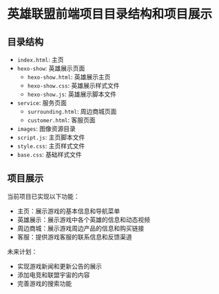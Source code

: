 # 英雄联盟前端项目目录结构和项目展示

## 目录结构

* `index.html`: 主页
* `hexo-show`: 英雄展示页面
	+ `hexo-show.html`: 英雄展示主页
	+ `hexo-show.css`: 英雄展示样式文件
	+ `hexo-show.js`: 英雄展示脚本文件
* `service`: 服务页面
	+ `surrounding.html`: 周边商城页面
	+ `customer.html`: 客服页面
* `images`: 图像资源目录
* `script.js`: 主页脚本文件
* `style.css`: 主页样式文件
* `base.css`: 基础样式文件

## 项目展示

当前项目已实现以下功能：

* 主页：展示游戏的基本信息和导航菜单
* 英雄展示：展示游戏中各个英雄的信息和动态视频
* 周边商城：展示游戏周边产品的信息和购买链接
* 客服：提供游戏客服的联系信息和反馈渠道

未来计划：

* 实现游戏新闻和更新公告的展示
* 添加电竞和联盟宇宙的内容
* 完善游戏的搜索功能

